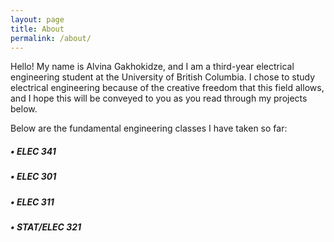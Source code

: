 ```yaml
---
layout: page
title: About
permalink: /about/
---
```


Hello! My name is Alvina Gakhokidze, and I am a third-year electrical engineering student at the University of British Columbia. I chose to study electrical engineering because of the creative freedom that this field allows, and I hope this will be conveyed to you as you read through my projects below.

Below are the fundamental engineering classes I have taken so far:

<div>
  <h5><p>&#x2022; ELEC 341</h5>
  <h5>&#x2022; ELEC 301 </h5>
  <h5>&#x2022; ELEC 311 </h5>
  <h5>&#x2022; STAT/ELEC 321 </h5>
</div>
